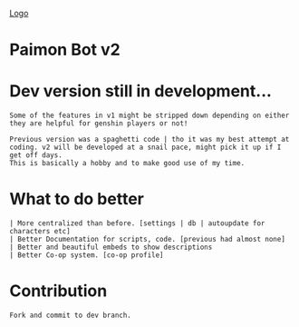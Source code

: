 [Logo](https://static.wikia.nocookie.net/gensin-impact/images/d/d0/Icon_Emoji_002_Paimon_Ship_out%21.png)

# Paimon Bot v2
#
#   Dev version still in development...

    Some of the features in v1 might be stripped down depending on either they are helpful for genshin players or not!
    
    Previous version was a spaghetti code | tho it was my best attempt at coding. v2 will be developed at a snail pace, might pick it up if I get off days.
    This is basically a hobby and to make good use of my time.


# What to do better

    | More centralized than before. [settings | db | autoupdate for characters etc]
    | Better Documentation for scripts, code. [previous had almost none]
    | Better and beautiful embeds to show descriptions
    | Better Co-op system. [co-op profile]




# Contribution

    Fork and commit to dev branch.
